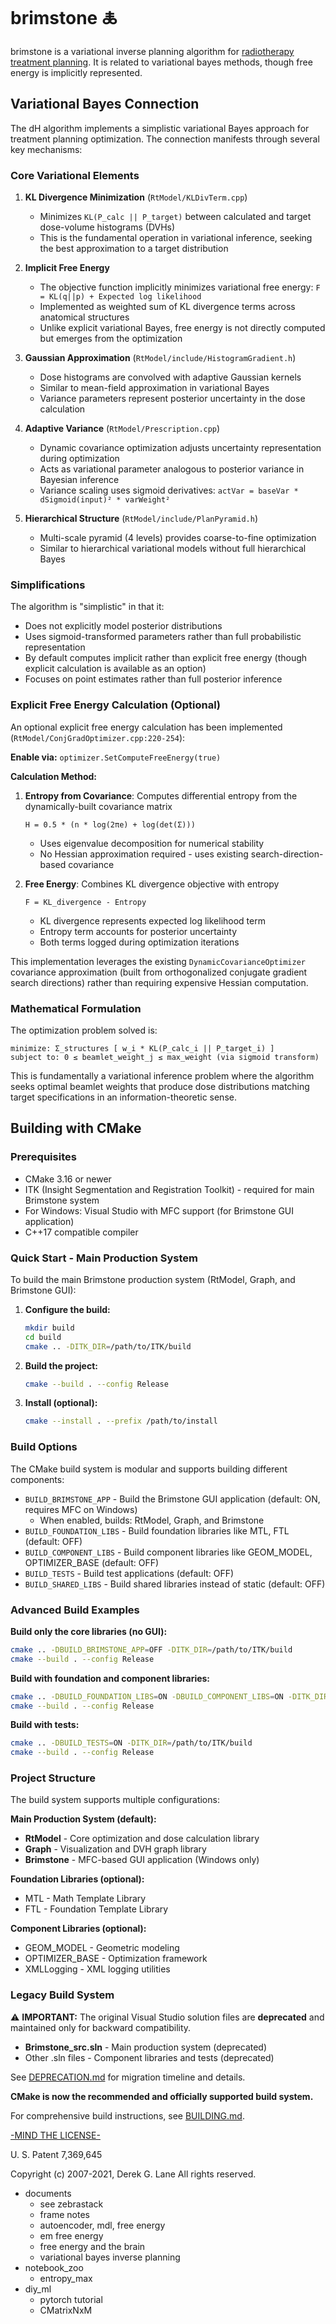 # brimstone 🜏

brimstone is a variational inverse planning algorithm for [radiotherapy treatment planning](https://en.wikipedia.org/wiki/Radiation_treatment_planning).  It is related to variational bayes methods, though free energy is implicitly represented.

## Variational Bayes Connection

The dH algorithm implements a simplistic variational Bayes approach for treatment planning optimization. The connection manifests through several key mechanisms:

### Core Variational Elements

1. **KL Divergence Minimization** (`RtModel/KLDivTerm.cpp`)
   - Minimizes `KL(P_calc || P_target)` between calculated and target dose-volume histograms (DVHs)
   - This is the fundamental operation in variational inference, seeking the best approximation to a target distribution

2. **Implicit Free Energy**
   - The objective function implicitly minimizes variational free energy: `F = KL(q||p) + Expected log likelihood`
   - Implemented as weighted sum of KL divergence terms across anatomical structures
   - Unlike explicit variational Bayes, free energy is not directly computed but emerges from the optimization

3. **Gaussian Approximation** (`RtModel/include/HistogramGradient.h`)
   - Dose histograms are convolved with adaptive Gaussian kernels
   - Similar to mean-field approximation in variational Bayes
   - Variance parameters represent posterior uncertainty in the dose calculation

4. **Adaptive Variance** (`RtModel/Prescription.cpp`)
   - Dynamic covariance optimization adjusts uncertainty representation during optimization
   - Acts as variational parameter analogous to posterior variance in Bayesian inference
   - Variance scaling uses sigmoid derivatives: `actVar = baseVar * dSigmoid(input)² * varWeight²`

5. **Hierarchical Structure** (`RtModel/include/PlanPyramid.h`)
   - Multi-scale pyramid (4 levels) provides coarse-to-fine optimization
   - Similar to hierarchical variational models without full hierarchical Bayes

### Simplifications

The algorithm is "simplistic" in that it:
- Does not explicitly model posterior distributions
- Uses sigmoid-transformed parameters rather than full probabilistic representation
- By default computes implicit rather than explicit free energy (though explicit calculation is available as an option)
- Focuses on point estimates rather than full posterior inference

### Explicit Free Energy Calculation (Optional)

An optional explicit free energy calculation has been implemented (`RtModel/ConjGradOptimizer.cpp:220-254`):

**Enable via:** `optimizer.SetComputeFreeEnergy(true)`

**Calculation Method:**
1. **Entropy from Covariance**: Computes differential entropy from the dynamically-built covariance matrix
   ```
   H = 0.5 * (n * log(2πe) + log(det(Σ)))
   ```
   - Uses eigenvalue decomposition for numerical stability
   - No Hessian approximation required - uses existing search-direction-based covariance

2. **Free Energy**: Combines KL divergence objective with entropy
   ```
   F = KL_divergence - Entropy
   ```
   - KL divergence represents expected log likelihood term
   - Entropy term accounts for posterior uncertainty
   - Both terms logged during optimization iterations

This implementation leverages the existing `DynamicCovarianceOptimizer` covariance approximation (built from orthogonalized conjugate gradient search directions) rather than requiring expensive Hessian computation.

### Mathematical Formulation

The optimization problem solved is:

```
minimize: Σ_structures [ w_i * KL(P_calc_i || P_target_i) ]
subject to: 0 ≤ beamlet_weight_j ≤ max_weight (via sigmoid transform)
```

This is fundamentally a variational inference problem where the algorithm seeks optimal beamlet weights that produce dose distributions matching target specifications in an information-theoretic sense.

## Building with CMake

### Prerequisites

- CMake 3.16 or newer
- ITK (Insight Segmentation and Registration Toolkit) - required for main Brimstone system
- For Windows: Visual Studio with MFC support (for Brimstone GUI application)
- C++17 compatible compiler

### Quick Start - Main Production System

To build the main Brimstone production system (RtModel, Graph, and Brimstone GUI):

1. **Configure the build:**
   ```bash
   mkdir build
   cd build
   cmake .. -DITK_DIR=/path/to/ITK/build
   ```

2. **Build the project:**
   ```bash
   cmake --build . --config Release
   ```

3. **Install (optional):**
   ```bash
   cmake --install . --prefix /path/to/install
   ```

### Build Options

The CMake build system is modular and supports building different components:

- `BUILD_BRIMSTONE_APP` - Build the Brimstone GUI application (default: ON, requires MFC on Windows)
  - When enabled, builds: RtModel, Graph, and Brimstone
- `BUILD_FOUNDATION_LIBS` - Build foundation libraries like MTL, FTL (default: OFF)
- `BUILD_COMPONENT_LIBS` - Build component libraries like GEOM_MODEL, OPTIMIZER_BASE (default: OFF)
- `BUILD_TESTS` - Build test applications (default: OFF)
- `BUILD_SHARED_LIBS` - Build shared libraries instead of static (default: OFF)

### Advanced Build Examples

**Build only the core libraries (no GUI):**
```bash
cmake .. -DBUILD_BRIMSTONE_APP=OFF -DITK_DIR=/path/to/ITK/build
cmake --build . --config Release
```

**Build with foundation and component libraries:**
```bash
cmake .. -DBUILD_FOUNDATION_LIBS=ON -DBUILD_COMPONENT_LIBS=ON -DITK_DIR=/path/to/ITK/build
cmake --build . --config Release
```

**Build with tests:**
```bash
cmake .. -DBUILD_TESTS=ON -DITK_DIR=/path/to/ITK/build
cmake --build . --config Release
```

### Project Structure

The build system supports multiple configurations:

**Main Production System (default):**
- **RtModel** - Core optimization and dose calculation library
- **Graph** - Visualization and DVH graph library  
- **Brimstone** - MFC-based GUI application (Windows only)

**Foundation Libraries (optional):**
- MTL - Math Template Library
- FTL - Foundation Template Library

**Component Libraries (optional):**
- GEOM_MODEL - Geometric modeling
- OPTIMIZER_BASE - Optimization framework
- XMLLogging - XML logging utilities

### Legacy Build System

⚠️ **IMPORTANT:** The original Visual Studio solution files are **deprecated** and maintained only for backward compatibility.

- **Brimstone_src.sln** - Main production system (deprecated)
- Other .sln files - Component libraries and tests (deprecated)

See [DEPRECATION.md](DEPRECATION.md) for migration timeline and details.

**CMake is now the recommended and officially supported build system.**

For comprehensive build instructions, see [BUILDING.md](BUILDING.md).

[-MIND THE LICENSE-](https://raw.githubusercontent.com/dg1an3/pheonixrt/master/LICENSE)

U. S. Patent 7,369,645

Copyright (c) 2007-2021, Derek G. Lane All rights reserved.


* documents
  - see zebrastack
  - frame notes
  - autoencoder, mdl, free energy
  - em free energy
  - free energy and the brain
  - variational bayes inverse planning
* notebook_zoo
  - entropy_max
* diy_ml
  - pytorch tutorial
  - CMatrixNxM
